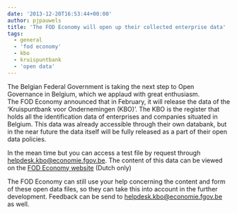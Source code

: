 ```yaml
---
date: '2013-12-20T16:53:44+00:00'
author: pjpauwels
title: 'The FOD Economy will open up their collected enterprise data'
tags:
  - general
  - 'fod economy'
  - kbo
  - kruispuntbank
  - 'open data'
---
```


The Belgian Federal Government is taking the next step to Open Governance in Belgium, which we applaud with great enthusiasm.  
The FOD Economy announced that in February, it will release the data of the ‘Kruispuntbank voor Ondernemingen (KBO)’. The KBO is the register that holds all the identification data of enterprises and companies situated in Belgium. This data was already accessible through their own databank, but in the near future the data itself will be fully released as a part of their open data policies.

In the mean time but you can access a test file by request through <helpdesk.kbo@economie.fgov.be>. The content of this data can be viewed on the [FOD Economy websit](http://economie.fgov.be/nl/ondernemingen/KBO/Pubd/od/)[e](http://economie.fgov.be/nl/ondernemingen/KBO/Pubd/od/) (Dutch only)

The FOD Economy can still use your help concerning the content and form of these open data files, so they can take this into account in the further development. Feedback can be send to <helpdesk.kbo@economie.fgov.be> as well.
